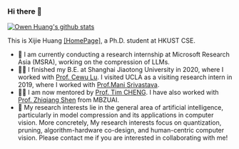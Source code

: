 ### Hi there 👋

[![Owen Huang's github stats](https://github-readme-stats.vercel.app/api?username=huangowen&rank_icon=github "Owen Huang's github stats")](https://github.com/anuraghazra/github-readme-stats)

This is Xijie Huang [[HomePage]](https://huangowen.github.io/), a Ph.D. student at HKUST CSE.

- 🔭 I am currently conducting a research internship at Microsoft Research Asia (MSRA), working on the compression of LLMs.
- 🧑‍🏫 I finished my B.E. at Shanghai Jiaotong University in 2020, where I worked with [Prof. Cewu Lu](https://www.mvig.org/). I visited UCLA as a visiting research intern in 2019, where I worked with [Prof.Mani Srivastava](https://scholar.google.com/citations?hl=en&user=X2Qs7XYAAAAJ&view_op=list_works&sortby=pubdate).
- 👨‍🎓 I am now mentored by [Prof. Tim CHENG](https://scholar.google.com/citations?user=-SgpaF8AAAAJ&hl). I have also worked with [Prof. Zhiqiang Shen](https://zhiqiangshen.com/) from MBZUAI.
- 👯 My research interests lie in the general area of artificial intelligence, particularly in model compression and its applications in computer vision. More concretely, My research interests focus on quantization, pruning, algorithm-hardware co-design, and human-centric computer vision. Please contact me if you are interested in collaborating with me!



